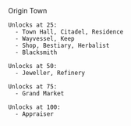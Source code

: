 <div class="title">Origin Town</div>

```admonish todo
Unlocks at 25:
  - Town Hall, Citadel, Residence
  - Wayvessel, Keep
  - Shop, Bestiary, Herbalist
  - Blacksmith

Unlocks at 50:
  - Jeweller, Refinery

Unlocks at 75:
  - Grand Market

Unlocks at 100:
  - Appraiser
```
